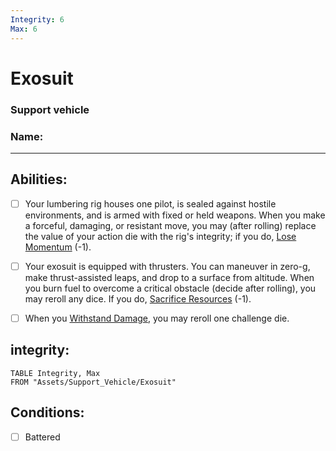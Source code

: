 ```yaml
---
Integrity: 6
Max: 6
---
```

# Exosuit
### Support vehicle
### Name:
<hr>


## Abilities:
- [ ] Your lumbering rig houses one pilot, is sealed against hostile environments, and is armed with fixed or held weapons. When you make a forceful, damaging, or resistant move, you may (after rolling) replace the value of your action die with the rig's integrity; if you do, [Lose Momentum](Lose_Momentum.md) (-1).

- [ ] Your exosuit is equipped with thrusters. You can maneuver in zero-g, make thrust-assisted leaps, and drop to a surface from altitude. When you burn fuel to overcome a critical obstacle (decide after rolling), you may reroll any dice. If you do, [Sacrifice Resources](Sacrifice_Resources.md) (-1).

- [ ] When you [Withstand Damage](Withstand_Damage.md), you may reroll one challenge die.

## integrity:
```dataview
TABLE Integrity, Max
FROM "Assets/Support_Vehicle/Exosuit"
```
## Conditions:
- [ ] Battered
